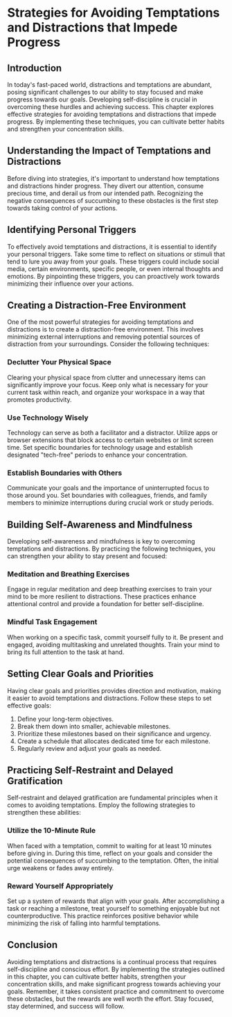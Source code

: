 Strategies for Avoiding Temptations and Distractions that Impede Progress
==================================================================================

Introduction
------------

In today's fast-paced world, distractions and temptations are abundant, posing significant challenges to our ability to stay focused and make progress towards our goals. Developing self-discipline is crucial in overcoming these hurdles and achieving success. This chapter explores effective strategies for avoiding temptations and distractions that impede progress. By implementing these techniques, you can cultivate better habits and strengthen your concentration skills.

Understanding the Impact of Temptations and Distractions
--------------------------------------------------------

Before diving into strategies, it's important to understand how temptations and distractions hinder progress. They divert our attention, consume precious time, and derail us from our intended path. Recognizing the negative consequences of succumbing to these obstacles is the first step towards taking control of your actions.

Identifying Personal Triggers
-----------------------------

To effectively avoid temptations and distractions, it is essential to identify your personal triggers. Take some time to reflect on situations or stimuli that tend to lure you away from your goals. These triggers could include social media, certain environments, specific people, or even internal thoughts and emotions. By pinpointing these triggers, you can proactively work towards minimizing their influence over your actions.

Creating a Distraction-Free Environment
---------------------------------------

One of the most powerful strategies for avoiding temptations and distractions is to create a distraction-free environment. This involves minimizing external interruptions and removing potential sources of distraction from your surroundings. Consider the following techniques:

### Declutter Your Physical Space

Clearing your physical space from clutter and unnecessary items can significantly improve your focus. Keep only what is necessary for your current task within reach, and organize your workspace in a way that promotes productivity.

### Use Technology Wisely

Technology can serve as both a facilitator and a distractor. Utilize apps or browser extensions that block access to certain websites or limit screen time. Set specific boundaries for technology usage and establish designated "tech-free" periods to enhance your concentration.

### Establish Boundaries with Others

Communicate your goals and the importance of uninterrupted focus to those around you. Set boundaries with colleagues, friends, and family members to minimize interruptions during crucial work or study periods.

Building Self-Awareness and Mindfulness
---------------------------------------

Developing self-awareness and mindfulness is key to overcoming temptations and distractions. By practicing the following techniques, you can strengthen your ability to stay present and focused:

### Meditation and Breathing Exercises

Engage in regular meditation and deep breathing exercises to train your mind to be more resilient to distractions. These practices enhance attentional control and provide a foundation for better self-discipline.

### Mindful Task Engagement

When working on a specific task, commit yourself fully to it. Be present and engaged, avoiding multitasking and unrelated thoughts. Train your mind to bring its full attention to the task at hand.

Setting Clear Goals and Priorities
----------------------------------

Having clear goals and priorities provides direction and motivation, making it easier to avoid temptations and distractions. Follow these steps to set effective goals:

1. Define your long-term objectives.
2. Break them down into smaller, achievable milestones.
3. Prioritize these milestones based on their significance and urgency.
4. Create a schedule that allocates dedicated time for each milestone.
5. Regularly review and adjust your goals as needed.

Practicing Self-Restraint and Delayed Gratification
---------------------------------------------------

Self-restraint and delayed gratification are fundamental principles when it comes to avoiding temptations. Employ the following strategies to strengthen these abilities:

### Utilize the 10-Minute Rule

When faced with a temptation, commit to waiting for at least 10 minutes before giving in. During this time, reflect on your goals and consider the potential consequences of succumbing to the temptation. Often, the initial urge weakens or fades away entirely.

### Reward Yourself Appropriately

Set up a system of rewards that align with your goals. After accomplishing a task or reaching a milestone, treat yourself to something enjoyable but not counterproductive. This practice reinforces positive behavior while minimizing the risk of falling into harmful temptations.

Conclusion
----------

Avoiding temptations and distractions is a continual process that requires self-discipline and conscious effort. By implementing the strategies outlined in this chapter, you can cultivate better habits, strengthen your concentration skills, and make significant progress towards achieving your goals. Remember, it takes consistent practice and commitment to overcome these obstacles, but the rewards are well worth the effort. Stay focused, stay determined, and success will follow.
